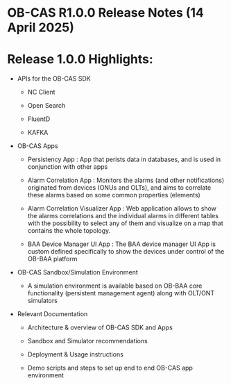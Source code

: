 # OB-CAS R1.0.0 Release Notes (14 April 2025)

<a name="rel_1_0_0"></a>

Release 1.0.0 Highlights:
=========================

-   APIs for the OB-CAS SDK

    -   NC Client

    -   Open Search

    -   FluentD

    -   KAFKA

-   OB-CAS Apps

    -   Persistency App : App that perists data in databases, and is used in conjunction with other apps

    -   Alarm Correlation App : Monitors the alarms (and other notifications) originated from devices (ONUs and OLTs), and aims to correlate these alarms based on some common properties (elements)

    -   Alarm Correlation Visualizer App : Web application allows to show the alarms correlations and the individual alarms in different tables with the possibility to select any of them and visualize on a map that contains the whole topology.

    -   BAA Device Manager UI App : The BAA device manager UI App is custom defined specifically to show the devices under control of the OB-BAA platform

-   OB-CAS Sandbox/Simulation Environment

    -   A simulation environment is available based on OB-BAA core functionality (persistent management agent) along with OLT/ONT simulators

-   Relevant Documentation

    -   Architecture & overview of OB-CAS SDK and Apps

    -   Sandbox and Simulator recommendations

    -   Deployment & Usage instructions

    -   Demo scripts and steps to set up end to end OB-CAS app environment
